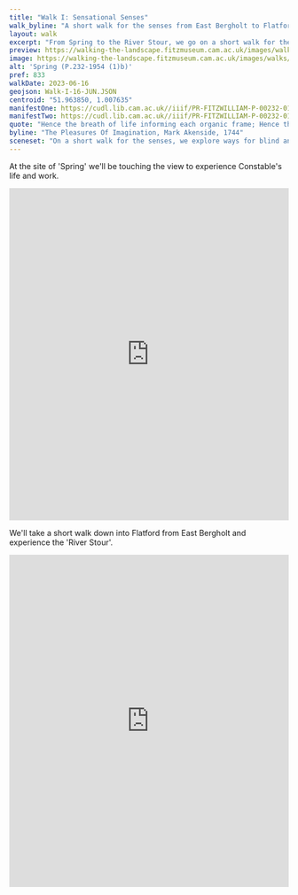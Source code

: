 ```yaml
---
title: "Walk I: Sensational Senses"
walk_byline: "A short walk for the senses from East Bergholt to Flatford"
layout: walk
excerpt: "From Spring to the River Stour, we go on a short walk for the senses."
preview: https://walking-the-landscape.fitzmuseum.cam.ac.uk/images/walks/PR-FITZWILLIAM-P-00232-01954-00001-B-000-00001_MillCrop_preview.jpg
image: https://walking-the-landscape.fitzmuseum.cam.ac.uk/images/walks/PR-FITZWILLIAM-P-00232-01954-00001-B-000-00001_MillCrop.jpg
alt: 'Spring (P.232-1954 (1)b)'
pref: 833
walkDate: 2023-06-16
geojson: Walk-I-16-JUN.JSON
centroid: "51.963850, 1.007635"
manifestOne: https://cudl.lib.cam.ac.uk//iiif/PR-FITZWILLIAM-P-00232-01954-00001-B
manifestTwo: https://cudl.lib.cam.ac.uk//iiif/PR-FITZWILLIAM-P-00232-01954-00001-D
quote: "Hence the breath of life informing each organic frame; Hence the green earth, and wild resounding waves; Hence light and shade alternate, warmth and cold, and bright and dewy clouds, and vernal show'rs, and all the fair variety of things."
byline: "The Pleasures Of Imagination, Mark Akenside, 1744"
sceneset: "On a short walk for the senses, we explore ways for blind and partially sighted people to experience Constable."
---
```

At the site of 'Spring' we'll be touching the view to experience Constable's life and work.

<iframe src="https://fitzmuseum.cam.ac.uk/uv.html#?manifest={{ page.manifestOne }}&c=0&m=0&cv=0&config=&locales=en-GB:English (GB),cy-GB:Cymraeg,fr-FR:Français (FR),pl-PL:Polski,sv-SE:Svenska&r=0" width="100%" height="600" allowfullscreen frameborder="0"></iframe>

We'll take a short walk down into Flatford from East Bergholt and experience the 'River Stour'.

<iframe src="https://fitzmuseum.cam.ac.uk/uv.html#?manifest={{ page.manifestTwo }}&c=0&m=0&cv=0&config=&locales=en-GB:English (GB),cy-GB:Cymraeg,fr-FR:Français (FR),pl-PL:Polski,sv-SE:Svenska&r=0" width="100%" height="600" allowfullscreen frameborder="0"></iframe>
